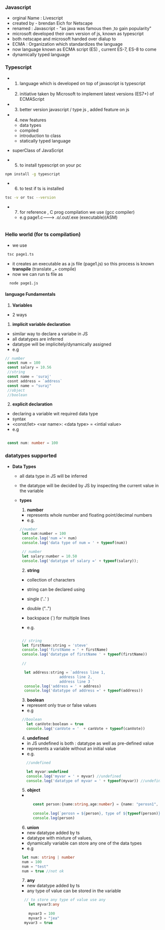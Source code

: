 ### Javascript
- orginal Name : Livescript
- created by - brendan Eich for Netscape
- renamed : Javascript - "as java was famous then ,to gain popularity"
- microsoft developed their own version of js,  known as typescript
- both netscape and microsoft handed over dialup to 
- ECMA : Organization which standardizes the language
- now language known as ECMA script (ES) , current ES-7, ES-8 to come 
- dynamically typed language

### Typescript

- 1. language which is developed on top of javascript is typescript 
- 2.  initiative taken by Microsoft to implement latest versions (ES7+) of ECMAScript
- 3. better version javascript / type js , added feature on js 
- 4.  new features
   +  data types
   + compiled
   + introduction to class
   + statically typed language

-  superClass of JavaScript
- 5. to install typescript on your pc

```bash
npm install -g typescript
```
- 6.  to test if ts is installed
```bash
tsc -v or tsc --version
```
- 7. for reference , C prog compilation we use (gcc compiler)  
  - e.g page1.c---> .o/.out/.exe (executable)(ASM)

<img src="" >

###  Hello world (for ts compilation) 
  - we use 
   ```bash 
    tsc page1.ts
   ```
  - it creates an executable as a js file (page1.js)
   so this process is known **transpile** (translate _+ compile)  
  - now we can run ts file as
  ```bash
    node page1.js
  ```

#### language Fundamentals 

1. **Variables**
  - 2 ways
 1. **implicit variable declaration**
  - similar way to declare a variabe in JS
  - all datatypes are inferred
  - datatype will be implicitely/dynamically assigned
  - e.g
  ```ts
  // number
   const num = 100
   const salary = 10.56
   //string
   const name = 'suraj'
   cosnt address = `address`
   const name = "suraj"
   //object
   //boolean

  ```
 2. **explicit declaration**
 - declaring a variable wit required data type
 - syntax 
  - <const/let> \<var name>: \<data type> = \<intial value>
 - e.g 
  ```ts
   
   const num: number = 100
  ```
### datatypes supported

-  **Data Types**
   - all  data type in JS  will be inferred 
   - the datatype will be decided by JS by inspecting the current 
   value in the variable 
   - **types**
     1. **number**
      - represents whole number and floating point/decimal numbers
      - e.g.
      ```javascript
      //number
       let num:number = 100
       console.log('num ='+ num)
       console.log('data type of num = ' + typeof(num))

       // number
       let salary:number = 10.50
       console.log('datatype of salary =' + typeof(salary));


      ```   

     2. **string**
     - collection of characters
     - string can be declared using
      - single ('..' ) 
      - double ("..") 
      - backspace (`) for multiple lines

     - e.g.
      ``` javascript

       // string 
       let firstName:string = 'steve'
       console.log('firstName = ' + firstName)
       console.log('datatype of firstName ' + typeof(firstName))
       
       //

        let address:string = `address line 1,
                        address line 2,
                        address line 3 `
        console.log('address = ' + address)
        console.log('datatype of address =' + typeof(address))     

      ```

      3. **boolean**
      - represent only true or false values
      - e.g 
      ```javascript
       //boolean
         let canVote:boolean = true
         console.log('canVote = '  + canVote + typeof(canVote))
      ```
      4. **undefined**
      - in JS undefined is both : datatype as well as pre-defined value
      - represents a variable without an initial value 
      - e.g. 
      ```javascript
         //undefined

         let myvar:undefined
         console.log('myvar = ' + myvar) //undefined
         console.log('datatype of myvar = ' + typeof(myvar)) //undefined

      ```
       5. **object**
       - 
       ```ts
             const person:{name:string,age:number} = {name: "perosn1", age : 40}
             
             console.log(`perosn = ${person}, type of ${typeof(person)}`)
             console.log(person)
       
       ```
       
       6. **union**
       -  new datatype added by ts
       - datatype with mixture of values,
       - dynamically variable can store any one of the data types
       - e.g 
       ```ts
        let num: string | number
        num = 100
        num = "test"
        num = true //not ok 
       ```        
       7.  **any**
        - new datatype added by ts
        - any type of value can be stored in the variable

        ```ts
          // to store any type of value use any
            let myvar3:any
            
            myvar3 = 100
            myvar3 = "jea"
          myvar3 = true
        ```

